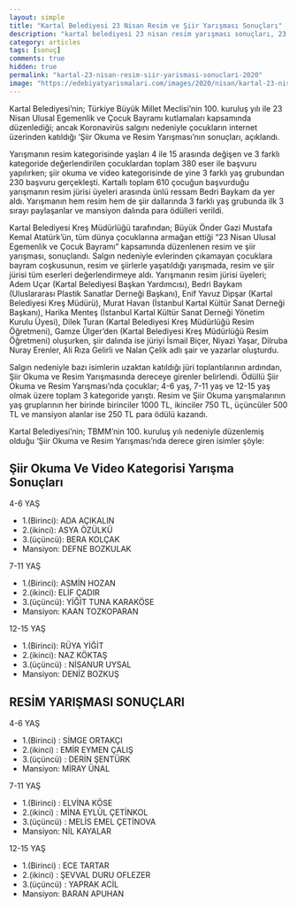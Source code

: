 ```yaml
---
layout: simple
title: "Kartal Belediyesi 23 Nisan Resim ve Şiir Yarışması Sonuçları"
description: "kartal belediyesi 23 nisan resim yarışması sonuçları, 23 nisan şiir yarışması sonuçları"
category: articles
tags: [sonuç]
comments: true
hidden: true
permalink: "kartal-23-nisan-resim-siir-yarismasi-sonuclari-2020"
image: "https://edebiyatyarismalari.com/images/2020/nisan/kartal-23-nisan-resim-siir-yarismasi-sonuclari.jpg"
---
```


Kartal Belediyesi’nin; Türkiye Büyük Millet Meclisi’nin 100. kuruluş yılı ile 23 Nisan Ulusal Egemenlik ve Çocuk Bayramı kutlamaları kapsamında düzenlediği; ancak Koronavirüs salgını nedeniyle çocukların internet üzerinden katıldığı ‘Şiir Okuma ve Resim Yarışması’nın sonuçları, açıklandı.  

Yarışmanın resim kategorisinde yaşları 4 ile 15 arasında değişen ve 3 farklı kategoride değerlendirilen çocuklardan toplam 380 eser ile başvuru yapılırken; şiir okuma ve video kategorisinde de yine 3 farklı yaş grubundan 230 başvuru gerçekleşti. Kartallı toplam 610 çocuğun başvurduğu yarışmanın resim jürisi üyeleri arasında ünlü ressam Bedri Baykam da yer aldı. Yarışmanın hem resim hem de şiir dallarında 3 farklı yaş grubunda ilk 3 sırayı paylaşanlar ve mansiyon dalında para ödülleri verildi.  

Kartal Belediyesi Kreş Müdürlüğü tarafından; Büyük Önder Gazi Mustafa Kemal Atatürk’ün, tüm dünya çocuklarına armağan ettiği “23 Nisan Ulusal Egemenlik ve Çocuk Bayramı” kapsamında düzenlenen resim ve şiir yarışması, sonuçlandı. Salgın nedeniyle evlerinden çıkamayan çocuklara bayram coşkusunun, resim ve şiirlerle yaşatıldığı yarışmada, resim ve şiir jürisi tüm eserleri değerlendirmeye aldı. Yarışmanın resim jürisi üyeleri; Adem Uçar (Kartal Belediyesi Başkan Yardımcısı), Bedri Baykam (Uluslararası Plastik Sanatlar Derneği Başkanı), Enif Yavuz Dipşar (Kartal Belediyesi Kreş Müdürü), Murat Havan (İstanbul Kartal Kültür Sanat Derneği Başkanı), Harika Menteş (İstanbul Kartal Kültür Sanat Derneği Yönetim Kurulu Üyesi), Dilek Turan (Kartal Belediyesi Kreş Müdürlüğü Resim Öğretmeni), Gamze Ülger’den (Kartal Belediyesi Kreş Müdürlüğü Resim Öğretmeni) oluşurken, şiir dalında ise jüriyi İsmail Biçer, Niyazi Yaşar, Dilruba Nuray Erenler, Ali Rıza Gelirli ve Nalan Çelik adlı şair ve yazarlar oluşturdu.   

Salgın nedeniyle bazı isimlerin uzaktan katıldığı jüri toplantılarının ardından, Şiir Okuma ve Resim Yarışmasında dereceye girenler belirlendi. Ödüllü Şiir Okuma ve Resim Yarışması’nda çocuklar; 4-6 yaş, 7-11 yaş ve 12-15 yaş olmak üzere toplam 3 kategoride yarıştı. Resim ve Şiir Okuma yarışmalarının yaş gruplarının her birinde birinciler 1000 TL, ikinciler 750 TL, üçüncüler 500 TL ve mansiyon alanlar ise 250 TL para ödülü kazandı.  

Kartal Belediyesi’nin;  TBMM’nin 100. kuruluş yılı nedeniyle düzenlemiş olduğu ‘Şiir Okuma ve Resim Yarışması’nda derece giren isimler şöyle:  

## Şiir Okuma Ve Video Kategorisi Yarışma Sonuçları
4-6 YAŞ  
- 1.(Birinci): ADA AÇIKALIN
- 2.(ikinci): ASYA ÖZÜLKÜ
- 3.(üçüncü): BERA KOLÇAK
- Mansiyon: DEFNE BOZKULAK

7-11 YAŞ  
- 1.(Birinci): ASMİN HOZAN
- 2.(ikinci): ELİF ÇADIR
- 3.(üçüncü): YİĞİT TUNA KARAKÖSE
- Mansiyon: KAAN TOZKOPARAN

12-15 YAŞ  
- 1.(Birinci): RÜYA YİĞİT  
- 2.(ikinci): NAZ KÖKTAŞ
- 3.(üçüncü) : NİSANUR UYSAL
- Mansiyon: DENİZ BOZKUŞ 

## RESİM YARIŞMASI SONUÇLARI
4-6 YAŞ  
- 1.(Birinci) : SİMGE ORTAKÇI
- 2.(ikinci) : EMİR EYMEN ÇALIŞ
- 3.(üçüncü) : DERİN ŞENTÜRK
- Mansiyon: MİRAY ÜNAL

7-11 YAŞ  
- 1.(Birinci) : ELVİNA KÖSE
- 2.(ikinci) : MİNA EYLÜL ÇETİNKOL
- 3.(üçüncü) : MELİS EMEL ÇETİNOVA
- Mansiyon: NİL KAYALAR

12-15 YAŞ  
- 1.(Birinci) : ECE TARTAR
- 2.(ikinci) : ŞEVVAL DURU OFLEZER
- 3.(üçüncü) : YAPRAK ACİL
- Mansiyon: BARAN APUHAN